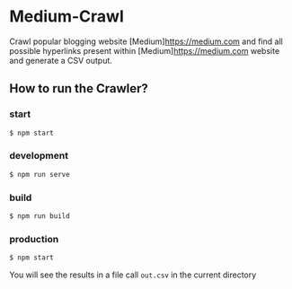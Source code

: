 # Medium-Crawl
Crawl popular blogging website [Medium]https://medium.com​ and find all possible hyperlinks present within [Medium]https://medium.com​ website and generate a CSV output.

## How to run the Crawler?
### start
```sh
$ npm start
```

### development
```sh
$ npm run serve
```

### build
```sh
$ npm run build
```

### production
```sh
$ npm start
```


You will see the results in a file call `out.csv` in the current directory


